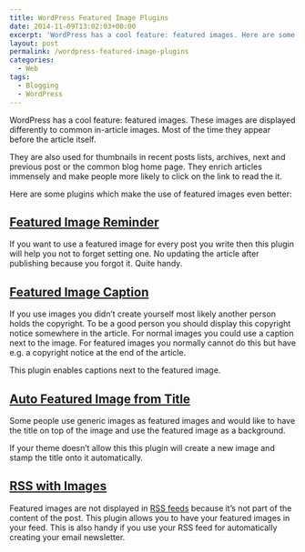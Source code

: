 ```yaml
---
title: WordPress Featured Image Plugins
date: 2014-11-09T13:02:03+00:00
excerpt: 'WordPress has a cool feature: featured images. Here are some plugins which make the use of featured images even better.'
layout: post
permalink: /wordpress-featured-image-plugins
categories:
  - Web
tags:
  - Blogging
  - WordPress
---
```

WordPress has a cool feature: featured images. These images are displayed differently to common in-article images. Most of the time they appear before the article itself.

They are also used for thumbnails in recent posts lists, archives, next and previous post or the common blog home page. They enrich articles immensely and make people more likely to click on the link to read the it.

Here are some plugins which make the use of featured images even better:

## [Featured Image Reminder](https://wordpress.org/plugins/featured-image-reminder/)

If you want to use a featured image for every post you write then this plugin will help you not to forget setting one. No updating the article after publishing because you forgot it. Quite handy.

## [Featured Image Caption](https://wordpress.org/plugins/featured-image-caption/)

If you use images you didn’t create yourself most likely another person holds the copyright. To be a good person you should display this copyright notice somewhere in the article. For normal images you could use a caption next to the image. For featured images you normally cannot do this but have e.g. a copyright notice at the end of the article.

This plugin enables captions next to the featured image.

## [Auto Featured Image from Title](https://wordpress.org/plugins/auto-featured-image-from-title/)

Some people use generic images as featured images and would like to have the title on top of the image and use the featured image as a background.

If your theme doesn’t allow this this plugin will create a new image and stamp the title onto it automatically.

## [RSS with Images](https://wordpress.org/plugins/rss-with-images/)

Featured images are not displayed in [RSS feeds](https://en.wikipedia.org/wiki/RSS) because it’s not part of the content of the post. This plugin allows you to have your featured images in your feed. This is also handy if you use your RSS feed for automatically creating your email newsletter.